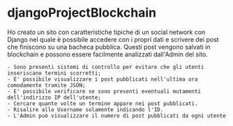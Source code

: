 # djangoProjectBlockchain

Ho creato un sito con caratteristiche tipiche di un social network con Django nel quale è possibile accedere con i propri dati e scrivere dei post che finiscono su una bacheca pubblica. 
Questi post vengono salvati in blockchain e possono essere facilmente analizzati dall'Admin del sito.

    - Sono presenti sistemi di controllo per evitare che gli utenti inseriscano termini scorretti;
    - E' possibile visualizzare i post pubblicati nell'ultima ora comodamente tramite JSON;
    - E' possibile verificare se sono presenti eventuali mutamenti dell'indirizzo IP dell'utente;
    - Cercare quante volte un termine appare nei post pubblicati.
    - Risalire allo Username solamente indicando l'ID.
    - L'Admin può visualizzare il numero di post pubblicati da ogni utente
